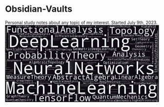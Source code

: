 # Obsidian-Vaults
Personal study notes about any topic of my interest.
Started July 9th, 2023.
![Word Cloud](word_cloud/wordcloud.png)